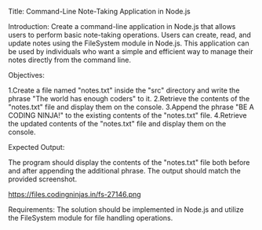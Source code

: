 Title:
Command-Line Note-Taking Application in Node.js

Introduction:
Create a command-line application in Node.js that allows users to perform basic note-taking operations. Users can create, read, and update notes using the FileSystem module in Node.js. This application can be used by individuals who want a simple and efficient way to manage their notes directly from the command line.

Objectives:

1.Create a file named "notes.txt" inside the "src" directory and write the phrase "The world has enough coders" to it.
2.Retrieve the contents of the "notes.txt" file and display them on the console.
3.Append the phrase "BE A CODING NINJA!" to the existing contents of the "notes.txt" file.
4.Retrieve the updated contents of the "notes.txt" file and display them on the console.

Expected Output:

The program should display the contents of the "notes.txt" file both before and after appending the additional phrase. The output should match the provided screenshot.

https://files.codingninjas.in/fs-27146.png

Requirements:
The solution should be implemented in Node.js and utilize the FileSystem module for file handling operations.
